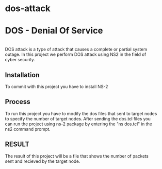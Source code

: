 # dos-attack
<h1>DOS - Denial Of Service</h1>
<br>
DOS attack is a type of attack that causes a complete or partial system outage. In this project we perform DOS attack using NS2 in the field of cyber security.

<h2>Installation</h2>
To commit  with this project you have to install NS-2

<h2>Process</h2>
To run this project you have to modify the dos files that sent to target nodes to specify the number of target nodes. After sending the dos.tcl files you can run the project using ns-2 package by entering the "ns dos.tcl" in the ns2 command prompt.

<h2>RESULT</h2>
The result of this project will be a file that shows the number of packets sent and recieved by the target node.
